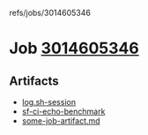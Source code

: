 refs/jobs/3014605346

# Job [3014605346](https://github.com/rokmoln/support-firecloud/runs/3014605346?check_suite_focus=true)

## Artifacts

* [log.sh-session](log.sh-session)
* [sf-ci-echo-benchmark](sf-ci-echo-benchmark)
* [some-job-artifact.md](some-job-artifact.md)

